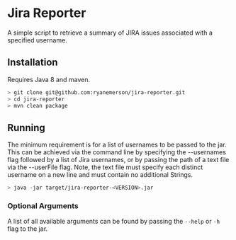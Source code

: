 # Jira Reporter

A simple script to retrieve a summary of JIRA issues associated with a specified username.

## Installation

Requires Java 8 and maven.

```bash
> git clone git@github.com:ryanemerson/jira-reporter.git
> cd jira-reporter
> mvn clean package
```

## Running
The minimum requirement is for a list of usernames to be passed to the jar.  This can be achieved via
the command line by specifying the --usernames flag followed by a list of Jira usernames, or by passing
the path of a text file via the --userFile flag. Note, the text file must specify each distinct username
on a new line and must contain no additional Strings.

```bash
> java -jar target/jira-reporter-<VERSION>.jar
```

### Optional Arguments
A list of all available arguments can be found by passing the ```--help``` or ```-h``` flag to the jar.

